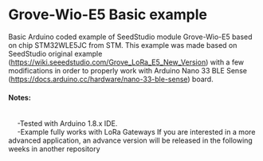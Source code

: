 # Grove-Wio-E5 Basic example
Basic Arduino coded example of SeedStudio module Grove-Wio-E5 based on chip STM32WLE5JC from STM. 
This example was made based on SeedStudio original example (https://wiki.seeedstudio.com/Grove_LoRa_E5_New_Version) with a few modifications in order to properly work with Arduino Nano 33 BLE Sense (https://docs.arduino.cc/hardware/nano-33-ble-sense) board.
#### Notes:
<br /> &emsp; -Tested with Arduino 1.8.x IDE.
<br /> &emsp; -Example fully works with LoRa Gateways
If you are interested in a more advanced application, an advance version will be released in the following weeks in another repository
